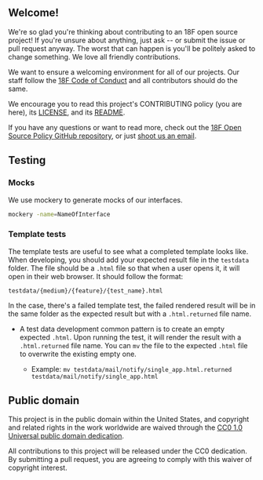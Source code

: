 ## Welcome!

We're so glad you're thinking about contributing to an 18F open source project! If you're unsure about anything, just ask -- or submit the issue or pull request anyway. The worst that can happen is you'll be politely asked to change something. We love all friendly contributions.

We want to ensure a welcoming environment for all of our projects. Our staff follow the [18F Code of Conduct](https://github.com/18F/code-of-conduct/blob/master/code-of-conduct.md) and all contributors should do the same.

We encourage you to read this project's CONTRIBUTING policy (you are here), its [LICENSE](LICENSE.md), and its [README](README.md).

If you have any questions or want to read more, check out the [18F Open Source Policy GitHub repository](https://github.com/18f/open-source-policy), or just [shoot us an email](mailto:18f@gsa.gov).

## Testing

### Mocks

We use mockery to generate mocks of our interfaces.

```sh
mockery -name=NameOfInterface
```

### Template tests

The template tests are useful to see what a completed template looks like. When developing, you
should add your expected result file in the `testdata` folder. The file should be a `.html` file
so that when a user opens it, it will open in their web browser. It should follow the format:

```
testdata/{medium}/{feature}/{test_name}.html
```

In the case, there's a failed template test, the failed rendered result will be in the same folder
as the expected result but with a `.html.returned` file name.

- A test data development common pattern is to create an empty expected `.html`. Upon running the
test, it will render the result with a `.html.returned` file name. You can `mv` the file to the
expected `.html` file to overwrite the existing empty one.

  - Example: `mv testdata/mail/notify/single_app.html.returned testdata/mail/notify/single_app.html`

## Public domain

This project is in the public domain within the United States, and
copyright and related rights in the work worldwide are waived through
the [CC0 1.0 Universal public domain dedication](https://creativecommons.org/publicdomain/zero/1.0/).

All contributions to this project will be released under the CC0
dedication. By submitting a pull request, you are agreeing to comply
with this waiver of copyright interest.
